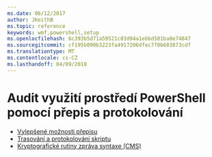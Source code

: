 ```yaml
---
ms.date: 06/12/2017
author: JKeithB
ms.topic: reference
keywords: wmf,powershell,setup
ms.openlocfilehash: 6c393b5d71a59521c03d94a1ebbd501ba8e74847
ms.sourcegitcommit: cf195b090b3223fa4917206dfec7f0b603873cdf
ms.translationtype: MT
ms.contentlocale: cs-CZ
ms.lasthandoff: 04/09/2018
---
```

# <a name="audit-powershell-usage-using-transcription-and-logging"></a>Audit využití prostředí PowerShell pomocí přepis a protokolování

- [Vylepšené možnosti přepisu](audit_transcript.md)
- [Trasování a protokolování skriptu](audit_script.md)
- [Kryptografické rutiny zpráva syntaxe (CMS)](audit_cms.md)